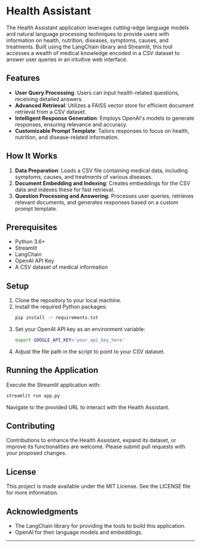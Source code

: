 # Health Assistant

The Health Assistant application leverages cutting-edge language models and natural language processing techniques to provide users with information on health, nutrition, diseases, symptoms, causes, and treatments. Built using the LangChain library and Streamlit, this tool accesses a wealth of medical knowledge encoded in a CSV dataset to answer user queries in an intuitive web interface.

## Features

- **User Query Processing**: Users can input health-related questions, receiving detailed answers.
- **Advanced Retrieval**: Utilizes a FAISS vector store for efficient document retrieval from a CSV dataset.
- **Intelligent Response Generation**: Employs OpenAI's models to generate responses, ensuring relevance and accuracy.
- **Customizable Prompt Template**: Tailors responses to focus on health, nutrition, and disease-related information.

## How It Works

1. **Data Preparation**: Loads a CSV file containing medical data, including symptoms, causes, and treatments of various diseases.
2. **Document Embedding and Indexing**: Creates embeddings for the CSV data and indexes these for fast retrieval.
3. **Question Processing and Answering**: Processes user queries, retrieves relevant documents, and generates responses based on a custom prompt template.

## Prerequisites

- Python 3.6+
- Streamlit
- LangChain
- OpenAI API Key
- A CSV dataset of medical information

## Setup

1. Clone the repository to your local machine.
2. Install the required Python packages:
   ```bash
   pip install -r requirements.txt
   ```
3. Set your OpenAI API key as an environment variable:
   ```bash
   export GOOGLE_API_KEY='your_api_key_here'
   ```
4. Adjust the file path in the script to point to your CSV dataset.

## Running the Application

Execute the Streamlit application with:
```bash
streamlit run app.py
```
Navigate to the provided URL to interact with the Health Assistant.

## Contributing

Contributions to enhance the Health Assistant, expand its dataset, or improve its functionalities are welcome. Please submit pull requests with your proposed changes.

## License

This project is made available under the MIT License. See the LICENSE file for more information.

## Acknowledgments

- The LangChain library for providing the tools to build this application.
- OpenAI for their language models and embeddings.

---
